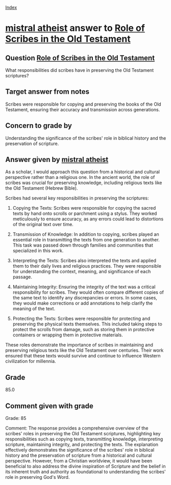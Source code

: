
[Index](../../index.md)
# [mistral atheist](../../answering_models/mistral_atheist.md) answer to [Role of Scribes in the Old Testament](../../questions/Role_of_Scribes_in_the_Old_Testament.md)

## Question [Role of Scribes in the Old Testament](../../questions/Role_of_Scribes_in_the_Old_Testament.md)
What responsibilities did scribes have in preserving the Old Testament scriptures?

## Target answer from notes
Scribes were responsible for copying and preserving the books of the Old Testament, ensuring their accuracy and transmission across generations.

## Concern to grade by
Understanding the significance of the scribes' role in biblical history and the preservation of scripture.

## Answer given by [mistral atheist](../../answering_models/mistral_atheist.md)
 As a scholar, I would approach this question from a historical and cultural perspective rather than a religious one. In the ancient world, the role of scribes was crucial for preserving knowledge, including religious texts like the Old Testament (Hebrew Bible).

Scribes had several key responsibilities in preserving the scriptures:

1. Copying the Texts: Scribes were responsible for copying the sacred texts by hand onto scrolls or parchment using a stylus. They worked meticulously to ensure accuracy, as any errors could lead to distortions of the original text over time.

2. Transmission of Knowledge: In addition to copying, scribes played an essential role in transmitting the texts from one generation to another. This task was passed down through families and communities that specialized in this work.

3. Interpreting the Texts: Scribes also interpreted the texts and applied them to their daily lives and religious practices. They were responsible for understanding the context, meaning, and significance of each passage.

4. Maintaining Integrity: Ensuring the integrity of the text was a critical responsibility for scribes. They would often compare different copies of the same text to identify any discrepancies or errors. In some cases, they would make corrections or add annotations to help clarify the meaning of the text.

5. Protecting the Texts: Scribes were responsible for protecting and preserving the physical texts themselves. This included taking steps to protect the scrolls from damage, such as storing them in protective containers or wrapping them in protective materials.

These roles demonstrate the importance of scribes in maintaining and preserving religious texts like the Old Testament over centuries. Their work ensured that these texts would survive and continue to influence Western civilization for millennia.

## Grade
85.0

## Comment given with grade
Grade: 85

Comment: The response provides a comprehensive overview of the scribes' roles in preserving the Old Testament scriptures, highlighting key responsibilities such as copying texts, transmitting knowledge, interpreting scripture, maintaining integrity, and protecting the texts. The explanation effectively demonstrates the significance of the scribes' role in biblical history and the preservation of scripture from a historical and cultural perspective. However, from a Christian worldview, it would have been beneficial to also address the divine inspiration of Scripture and the belief in its inherent truth and authority as foundational to understanding the scribes' role in preserving God's Word.
